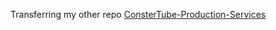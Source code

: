 <p align="center>SinglePageWebApp</p>

<h3 align="center">Transferring my other repo <a href="https://github.com/AriesPlaysNation/ConsterTube-Production-Services">ConsterTube-Production-Services</a><br/>

